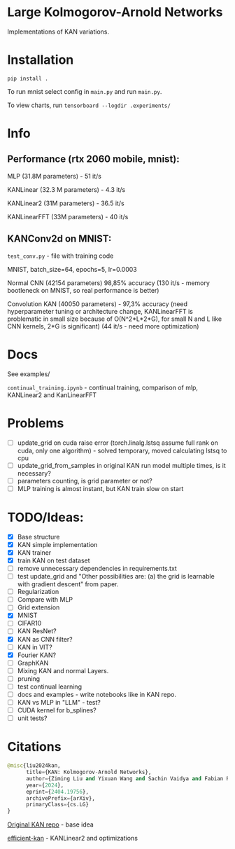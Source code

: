 # Large Kolmogorov-Arnold Networks
Implementations of KAN variations.

# Installation

```
pip install .
```

To run mnist select config in `main.py` and run `main.py`.

To view charts, run `tensorboard --logdir .experiments/`

# Info

## Performance (rtx 2060 mobile, mnist):

MLP (31.8M parameters) - 51 it/s 

KANLinear (32.3 M parameters) - 4.3 it/s

KANLinear2 (31M parameters) - 36.5 it/s 

KANLinearFFT (33M parameters) - 40 it/s

## KANConv2d on MNIST:

`test_conv.py` - file with training code

MNIST, batch_size=64, epochs=5, lr=0.0003

Normal CNN (42154 parameters) 98,85% accuracy (130 it/s - memory bootleneck on MNIST, so real performance is better)

Convolution KAN (40050 parameters) - 97,3% accuracy (need hyperparameter tuning or architecture change, KANLinearFFT is problematic in small size because of O(N^2\*L\*2\*G), for small N and L like CNN kernels, 2\*G is significant) (44 it/s - need more optimization)

# Docs

See examples/

`continual_training.ipynb` - continual training, comparison of mlp, KANLinear2 and KanLinearFFT

# Problems
- [ ] update_grid on cuda raise error (torch.linalg.lstsq assume full rank on cuda, only one algorithm) - solved temporary, moved calculating lstsq to cpu
- [ ] update_grid_from_samples in original KAN run model multiple times, is it necessary? 
- [ ] parameters counting, is grid parameter or not?
- [ ] MLP training is almost instant, but KAN train slow on start

# TODO/Ideas:
- [x] Base structure
- [x] KAN simple implementation
- [x] KAN trainer
- [x] train KAN on test dataset
- [ ] remove unnecessary dependencies in requirements.txt
- [ ] test update_grid and "Other possibilities are: (a) the grid is learnable with gradient descent" from paper. 
- [ ] Regularization
- [ ] Compare with MLP
- [ ] Grid extension
- [x] MNIST
- [ ] CIFAR10
- [ ] KAN ResNet?
- [x] KAN as CNN filter?
- [ ] KAN in VIT?
- [x] Fourier KAN?
- [ ] GraphKAN
- [ ] Mixing KAN and normal Layers.
- [ ] pruning
- [ ] test continual learning
- [ ] docs and examples - write notebooks like in KAN repo.
- [ ] KAN vs MLP in "LLM" - test?
- [ ] CUDA kernel for b_splines?
- [ ] unit tests?

# Citations
```python
@misc{liu2024kan,
      title={KAN: Kolmogorov-Arnold Networks}, 
      author={Ziming Liu and Yixuan Wang and Sachin Vaidya and Fabian Ruehle and James Halverson and Marin Soljačić and Thomas Y. Hou and Max Tegmark},
      year={2024},
      eprint={2404.19756},
      archivePrefix={arXiv},
      primaryClass={cs.LG}
}
```
[Original KAN repo](https://github.com/KindXiaoming/pykan) - base idea

[efficient-kan](https://github.com/Blealtan/efficient-kan) - KANLinear2 and optimizations


